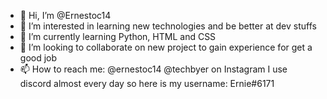 - 👋 Hi, I’m @Ernestoc14
- 👀 I’m interested in learning new technologies and be better at dev stuffs
- 🌱 I’m currently learning Python, HTML and CSS
- 💞️ I’m looking to collaborate on new project to gain experience for get a good job
- 📫 How to reach me: @ernestoc14 @techbyer on Instagram 
      I use discord almost every day so here is my username: Ernie#6171

<!---
Ernestoc14/Ernestoc14 is a ✨ special ✨ repository because its `README.md` (this file) appears on your GitHub profile.
You can click the Preview link to take a look at your changes.
--->
